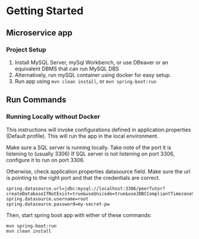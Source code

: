 
# Getting Started
## Microservice app
### Project Setup
1. Install MySQL Server, mySql Workbench, or use DBeaver or an equivalent DBMS that can run MySQL DBS
2. Alternatively, run mySQL container using docker for easy setup.
3. Run app using ```mvn clean install```, or ```mvn spring-boot:run```

## Run Commands

### Running Locally without Docker
<Spring Profile = Default>
This instructions will invoke configurations defined in application.properties (Default profile). 
This will run the app in the local environment.

Make sure a SQL server is running locally. Take note of the port it is listening to (usually 3306)
If SQL server is not listening on port 3306, configure it to run on port 3306.

Otherwise, check application.properties datasource field. Make sure the url is pointing to the right port and that the credentials are correct.
```aidl
spring.datasource.url=jdbc:mysql://localhost:3306/peerTutor?createDatabaseIfNotExist=true&useUnicode=true&useJDBCCompliantTimezoneShift=true&useLegacyDatetimeCode=false&serverTimezone=UTC
spring.datasource.username=root
spring.datasource.password=my-secret-pw
```
Then, start spring boot app with either of these commands:
```aidl
mvn spring-boot:run
mvn clean install
```

